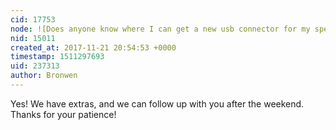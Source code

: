 ```yaml
---
cid: 17753
node: ![Does anyone know where I can get a new usb connector for my spectrometer 3.0 ?](../notes/programmer1200/10-09-2017/does-anyone-know-where-i-can-get-a-new-usb-connector-for-my-spectrometer-3-0)
nid: 15011
created_at: 2017-11-21 20:54:53 +0000
timestamp: 1511297693
uid: 237313
author: Bronwen
---
```


Yes! We have extras, and we can follow up with you after the weekend. Thanks for your patience!